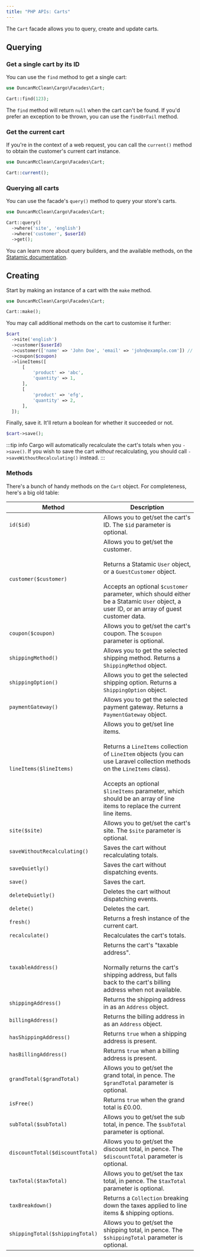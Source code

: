 ```yaml
---
title: "PHP APIs: Carts"
---
```


The `Cart` facade allows you to query, create and update carts. 

## Querying
### Get a single cart by its ID
You can use the `find` method to get a single cart:

```php
use DuncanMcClean\Cargo\Facades\Cart;

Cart::find(123);
``` 

The `find` method will return `null` when the cart can't be found. If you'd prefer an exception to be thrown, you can use the `findOrFail` method.

### Get the current cart
If you're in the context of a web request, you can call the `current()` method to obtain the customer's current cart instance.

```php
use DuncanMcClean\Cargo\Facades\Cart;

Cart::current();
``` 

### Querying all carts
You can use the facade's `query()` method to query your store's carts.

```php
use DuncanMcClean\Cargo\Facades\Cart;

Cart::query()
  ->where('site', 'english')
  ->where('customer', $userId)
  ->get();
``` 

You can learn more about query builders, and the available methods, on the [Statamic documentation](https://statamic.dev/content-queries).

## Creating
Start by making an instance of a cart with the `make` method. 

```php
use DuncanMcClean\Cargo\Facades\Cart;

Cart::make();
``` 

You may call additional methods on the cart to customise it further:

```php
$cart
  ->site('english')
  ->customer($userId)
  ->customer(['name' => 'John Doe', 'email' => 'john@example.com']) // For guest customers
  ->coupon($coupon)
  ->lineItems([
	  [
		  'product' => 'abc',
		  'quantity' => 1,
	  ],
	  [
		  'product' => 'efg',
		  'quantity' => 2,
	  ],
  ]);
```

Finally, save it. It'll return a boolean for whether it succeeded or not.

```php
$cart->save();
```

:::tip info
Cargo will automatically recalculate the cart's totals when you `->save()`. If you wish to save the cart *without* recalculating, you should call `->saveWithoutRecalculating()` instead.
:::

### Methods
There's a bunch of handy methods on the `Cart` object. For completeness, here's a big old table:

| Method                          | Description                                                                                                                                                                                                                                                                                      |
| ------------------------------- | ------------------------------------------------------------------------------------------------------------------------------------------------------------------------------------------------------------------------------------------------------------------------------------------------ |
| `id($id)`                       | Allows you to get/set the cart's ID. The `$id` parameter is optional.                                                                                                                                                                                                                            |
| `customer($customer)`           | Allows you to get/set the customer. <br><br>Returns a Statamic `User` object, or a `GuestCustomer` object.<br><br>Accepts an optional `$customer` parameter, which should either be a Statamic `User` object, a user ID, or an array of guest customer data.                                     |
| `coupon($coupon)`               | Allows you to get/set the cart's coupon. The `$coupon` parameter is optional.                                                                                                                                                                                                                    |
| `shippingMethod()`              | Allows you to get the selected shipping method. Returns a `ShippingMethod` object.                                                                                                                                                                                                               |
| `shippingOption()`              | Allows you to get the selected shipping option. Returns a `ShippingOption` object.                                                                                                                                                                                                               |
| `paymentGateway()`              | Allows you to get the selected payment gateway. Returns a `PaymentGateway` object.                                                                                                                                                                                                               |
| `lineItems($lineItems)`         | Allows you to get/set line items. <br><br>Returns a `LineItems` collection of `LineItem` objects (you can use Laravel collection methods on the `LineItems` class).<br><br>Accepts an optional `$lineItems` parameter, which should be an array of line items to replace the current line items. |
| `site($site)`                   | Allows you to get/set the cart's site. The `$site` parameter is optional.                                                                                                                                                                                                                        |
| `saveWithoutRecalculating()`    | Saves the cart without recalculating totals.                                                                                                                                                                                                                                                     |
| `saveQuietly()`                 | Saves the cart without dispatching events.                                                                                                                                                                                                                                                       |
| `save()`                        | Saves the cart.                                                                                                                                                                                                                                                                                  |
| `deleteQuietly()`               | Deletes the cart without dispatching events.                                                                                                                                                                                                                                                     |
| `delete()`                      | Deletes the cart.                                                                                                                                                                                                                                                                                |
| `fresh()`                       | Returns a fresh instance of the current cart.                                                                                                                                                                                                                                                    |
| `recalculate()`                 | Recalculates the cart's totals.                                                                                                                                                                                                                                                                  |
| `taxableAddress()`              | Returns the cart's "taxable address". <br><br>Normally returns the cart's shipping address, but falls back to the cart's billing address when not available.                                                                                                                                     |
| `shippingAddress()`             | Returns the shipping address in as an `Address` object.                                                                                                                                                                                                                                          |
| `billingAddress()`              | Returns the billing address in as an `Address` object.                                                                                                                                                                                                                                           |
| `hasShippingAddress()`          | Returns `true` when a shipping address is present.                                                                                                                                                                                                                                               |
| `hasBillingAddress()`           | Returns `true` when a billing address is present.                                                                                                                                                                                                                                                |
| `grandTotal($grandTotal)`       | Allows you to get/set the grand total, in pence. The `$grandTotal` parameter is optional.                                                                                                                                                                                                        |
| `isFree()`                      | Returns `true` when the grand total is £0.00.                                                                                                                                                                                                                                                    |
| `subTotal($subTotal)`           | Allows you to get/set the sub total, in pence. The `$subTotal` parameter is optional.                                                                                                                                                                                                            |
| `discountTotal($discountTotal)` | Allows you to get/set the discount total, in pence. The `$discountTotal` parameter is optional.                                                                                                                                                                                                  |
| `taxTotal($taxTotal)`           | Allows you to get/set the tax total, in pence. The `$taxTotal` parameter is optional.                                                                                                                                                                                                            |
| `taxBreakdown()`                | Returns a `Collection` breaking down the taxes applied to line items & shipping options.                                                                                                                                                                                                         |
| `shippingTotal($shippingTotal)` | Allows you to get/set the shipping total, in pence. The `$shippingTotal` parameter is optional.                                                                                                                                                                                                  |
